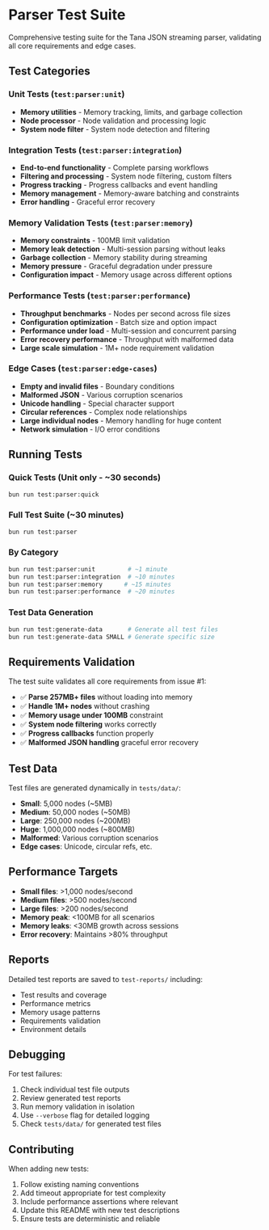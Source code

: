 # Parser Test Suite

Comprehensive testing suite for the Tana JSON streaming parser, validating all core requirements and edge cases.

## Test Categories

### Unit Tests (`test:parser:unit`)
- **Memory utilities** - Memory tracking, limits, and garbage collection
- **Node processor** - Node validation and processing logic  
- **System node filter** - System node detection and filtering

### Integration Tests (`test:parser:integration`)
- **End-to-end functionality** - Complete parsing workflows
- **Filtering and processing** - System node filtering, custom filters
- **Progress tracking** - Progress callbacks and event handling
- **Memory management** - Memory-aware batching and constraints
- **Error handling** - Graceful error recovery

### Memory Validation Tests (`test:parser:memory`)
- **Memory constraints** - 100MB limit validation
- **Memory leak detection** - Multi-session parsing without leaks
- **Garbage collection** - Memory stability during streaming
- **Memory pressure** - Graceful degradation under pressure
- **Configuration impact** - Memory usage across different options

### Performance Tests (`test:parser:performance`)
- **Throughput benchmarks** - Nodes per second across file sizes
- **Configuration optimization** - Batch size and option impact
- **Performance under load** - Multi-session and concurrent parsing
- **Error recovery performance** - Throughput with malformed data
- **Large scale simulation** - 1M+ node requirement validation

### Edge Cases (`test:parser:edge-cases`)
- **Empty and invalid files** - Boundary conditions
- **Malformed JSON** - Various corruption scenarios
- **Unicode handling** - Special character support
- **Circular references** - Complex node relationships
- **Large individual nodes** - Memory handling for huge content
- **Network simulation** - I/O error conditions

## Running Tests

### Quick Tests (Unit only - ~30 seconds)
```bash
bun run test:parser:quick
```

### Full Test Suite (~30 minutes)
```bash
bun run test:parser
```

### By Category
```bash
bun run test:parser:unit         # ~1 minute
bun run test:parser:integration  # ~10 minutes  
bun run test:parser:memory      # ~15 minutes
bun run test:parser:performance  # ~20 minutes
```

### Test Data Generation
```bash
bun run test:generate-data       # Generate all test files
bun run test:generate-data SMALL # Generate specific size
```

## Requirements Validation

The test suite validates all core requirements from issue #1:

- ✅ **Parse 257MB+ files** without loading into memory
- ✅ **Handle 1M+ nodes** without crashing
- ✅ **Memory usage under 100MB** constraint
- ✅ **System node filtering** works correctly  
- ✅ **Progress callbacks** function properly
- ✅ **Malformed JSON handling** graceful error recovery

## Test Data

Test files are generated dynamically in `tests/data/`:
- **Small**: 5,000 nodes (~5MB)
- **Medium**: 50,000 nodes (~50MB) 
- **Large**: 250,000 nodes (~200MB)
- **Huge**: 1,000,000 nodes (~800MB)
- **Malformed**: Various corruption scenarios
- **Edge cases**: Unicode, circular refs, etc.

## Performance Targets

- **Small files**: >1,000 nodes/second
- **Medium files**: >500 nodes/second  
- **Large files**: >200 nodes/second
- **Memory peak**: <100MB for all scenarios
- **Memory leaks**: <30MB growth across sessions
- **Error recovery**: Maintains >80% throughput

## Reports

Detailed test reports are saved to `test-reports/` including:
- Test results and coverage
- Performance metrics
- Memory usage patterns
- Requirements validation
- Environment details

## Debugging

For test failures:
1. Check individual test file outputs
2. Review generated test reports
3. Run memory validation in isolation
4. Use `--verbose` flag for detailed logging
5. Check `tests/data/` for generated test files

## Contributing

When adding new tests:
1. Follow existing naming conventions
2. Add timeout appropriate for test complexity  
3. Include performance assertions where relevant
4. Update this README with new test descriptions
5. Ensure tests are deterministic and reliable